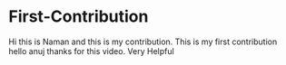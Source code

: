 # First-Contribution
Hi this is Naman  and this is my contribution.
This is my first contribution
hello anuj thanks for this video. Very Helpful
